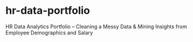 # hr-data-portfolio
HR Data Analytics Portfolio – Cleaning a Messy Data &amp; Mining Insights from Employee Demographics and Salary 
